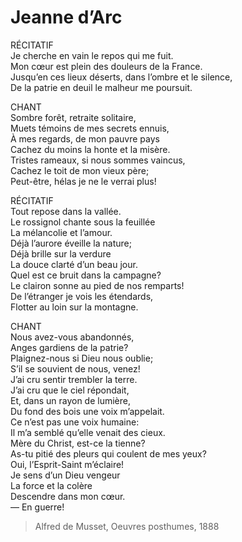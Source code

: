 # Jeanne d’Arc

RÉCITATIF\
Je cherche en vain le repos qui me fuit.\
Mon cœur est plein des douleurs de la France.\
Jusqu’en ces lieux déserts, dans l’ombre et le silence,\
De la patrie en deuil le malheur me poursuit.

CHANT\
Sombre forêt, retraite solitaire,\
Muets témoins de mes secrets ennuis,\
À mes regards, de mon pauvre pays\
Cachez du moins la honte et la misère.\
Tristes rameaux, si nous sommes vaincus,\
Cachez le toit de mon vieux père;\
Peut-être, hélas je ne le verrai plus!

RÉCITATIF\
Tout repose dans la vallée.\
Le rossignol chante sous la feuillée\
La mélancolie et l’amour.\
Déjà l’aurore éveille la nature;\
Déjà brille sur la verdure\
La douce clarté d’un beau jour.\
Quel est ce bruit dans la campagne?\
Le clairon sonne au pied de nos remparts!\
De l’étranger je vois les étendards,\
Flotter au loin sur la montagne.

CHANT\
Nous avez-vous abandonnés,\
Anges gardiens de la patrie?\
Plaignez-nous si Dieu nous oublie;\
S’il se souvient de nous, venez!\
J’ai cru sentir trembler la terre.\
J’ai cru que le ciel répondait,\
Et, dans un rayon de lumière,\
Du fond des bois une voix m’appelait.\
Ce n’est pas une voix humaine:\
Il m’a semblé qu’elle venait des cieux.\
Mère du Christ, est-ce la tienne?\
As-tu pitié des pleurs qui coulent de mes yeux?\
Oui, l’Esprit-Saint m’éclaire!\
Je sens d’un Dieu vengeur\
La force et la colère\
Descendre dans mon cœur.\
— En guerre!

> Alfred de Musset, Oeuvres posthumes, 1888
